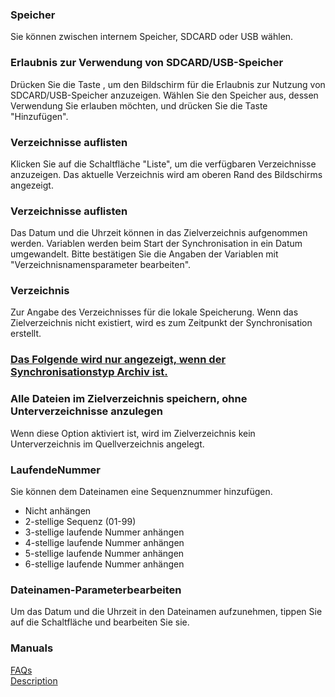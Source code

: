 ### Speicher  

Sie können zwischen internem Speicher, SDCARD oder USB wählen.   

### Erlaubnis zur Verwendung von SDCARD/USB-Speicher  

Drücken Sie die Taste , um den Bildschirm für die Erlaubnis zur Nutzung von SDCARD/USB-Speicher anzuzeigen. Wählen Sie den Speicher aus, dessen Verwendung Sie erlauben möchten, und drücken Sie die Taste "Hinzufügen".   

### Verzeichnisse auflisten  

Klicken Sie auf die Schaltfläche "Liste", um die verfügbaren Verzeichnisse anzuzeigen. Das aktuelle Verzeichnis wird am oberen Rand des Bildschirms angezeigt.  

### Verzeichnisse auflisten  
Das Datum und die Uhrzeit können in das Zielverzeichnis aufgenommen werden. Variablen werden beim Start der Synchronisation in ein Datum umgewandelt. Bitte bestätigen Sie die Angaben der Variablen mit "Verzeichnisnamensparameter bearbeiten".  

### Verzeichnis  
Zur Angabe des Verzeichnisses für die lokale Speicherung. Wenn das Zielverzeichnis nicht existiert, wird es zum Zeitpunkt der Synchronisation erstellt.  

### <u>Das Folgende wird nur angezeigt, wenn der Synchronisationstyp Archiv ist.</u>  
### Alle Dateien im Zielverzeichnis speichern, ohne Unterverzeichnisse anzulegen  
Wenn diese Option aktiviert ist, wird im Zielverzeichnis kein Unterverzeichnis im Quellverzeichnis angelegt.  

### LaufendeNummer  

Sie können dem Dateinamen eine Sequenznummer hinzufügen.  

- Nicht anhängen  
- 2-stellige Sequenz (01-99)  
- 3-stellige laufende Nummer anhängen  
- 4-stellige laufende Nummer anhängen  
- 5-stellige laufende Nummer anhängen  
- 6-stellige laufende Nummer anhängen  

### Dateinamen-Parameterbearbeiten  

Um das Datum und die Uhrzeit in den Dateinamen aufzunehmen, tippen Sie auf die Schaltfläche und bearbeiten Sie sie.  

### Manuals  
[FAQs](https://sentaroh.github.io/Documents/SMBSync3/SMBSync3_FAQ_EN.htm)  
[Description](https://sentaroh.github.io/Documents/SMBSync3/SMBSync3_Desc_EN.htm)  
